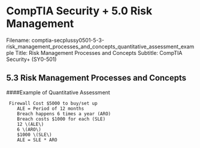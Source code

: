 CompTIA Security + 5.0 Risk Management
===========================================================

Filename: comptia-secplussy0501-5-3-risk_management_processes_and_concepts_quantitative_assessment_example
Title: Risk Management Processes and Concepts
Subtitle: CompTIA Security+ \(SY0-501\)

5.3 Risk Management Processes and Concepts
-----------------------------------------------------------

####Example of Quantitative Assessment

```
 Firewall Cost $5000 to buy/set up
	ALE = Period of 12 months
	Breach happens 6 times a year (ARO)
	Breach costs $1000 for each (SLE)
	12 \(ALE\)
	6 \(ARO\)
	$1000 \(SLE\)
	ALE = SLE * ARO
```